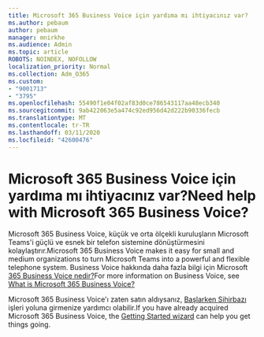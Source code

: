 ```yaml
---
title: Microsoft 365 Business Voice için yardıma mı ihtiyacınız var?
ms.author: pebaum
author: pebaum
manager: mnirkhe
ms.audience: Admin
ms.topic: article
ROBOTS: NOINDEX, NOFOLLOW
localization_priority: Normal
ms.collection: Adm_O365
ms.custom:
- "9001713"
- "3795"
ms.openlocfilehash: 55490f1e04f02af83d0ce786543117aa48ecb340
ms.sourcegitcommit: 9ab422063e5a474c92ed956d42d222b90336fecb
ms.translationtype: MT
ms.contentlocale: tr-TR
ms.lasthandoff: 03/11/2020
ms.locfileid: "42600476"
---
```

# <a name="need-help-with-microsoft-365-business-voice"></a><span data-ttu-id="4a15c-102">Microsoft 365 Business Voice için yardıma mı ihtiyacınız var?</span><span class="sxs-lookup"><span data-stu-id="4a15c-102">Need help with Microsoft 365 Business Voice?</span></span>

<span data-ttu-id="4a15c-103">Microsoft 365 Business Voice, küçük ve orta ölçekli kuruluşların Microsoft Teams'i güçlü ve esnek bir telefon sistemine dönüştürmesini kolaylaştırır.</span><span class="sxs-lookup"><span data-stu-id="4a15c-103">Microsoft 365 Business Voice makes it easy for small and medium organizations to turn Microsoft Teams into a powerful and flexible telephone system.</span></span> <span data-ttu-id="4a15c-104">Business Voice hakkında daha fazla bilgi için Microsoft [365 Business Voice nedir?](https://docs.microsoft.com/microsoftteams/business-voice/whats-business-voice)</span><span class="sxs-lookup"><span data-stu-id="4a15c-104">For more information on Business Voice, see [What is Microsoft 365 Business Voice?](https://docs.microsoft.com/microsoftteams/business-voice/whats-business-voice)</span></span>

<span data-ttu-id="4a15c-105">Microsoft 365 Business Voice'ı zaten satın aldıysanız, [Başlarken Sihirbazı](https://docs.microsoft.com/microsoftteams/business-voice/use-getting-started-wizard) işleri yoluna girmenize yardımcı olabilir.</span><span class="sxs-lookup"><span data-stu-id="4a15c-105">If you have already acquired Microsoft 365 Business Voice, the [Getting Started wizard](https://docs.microsoft.com/microsoftteams/business-voice/use-getting-started-wizard) can help you get things going.</span></span> 
